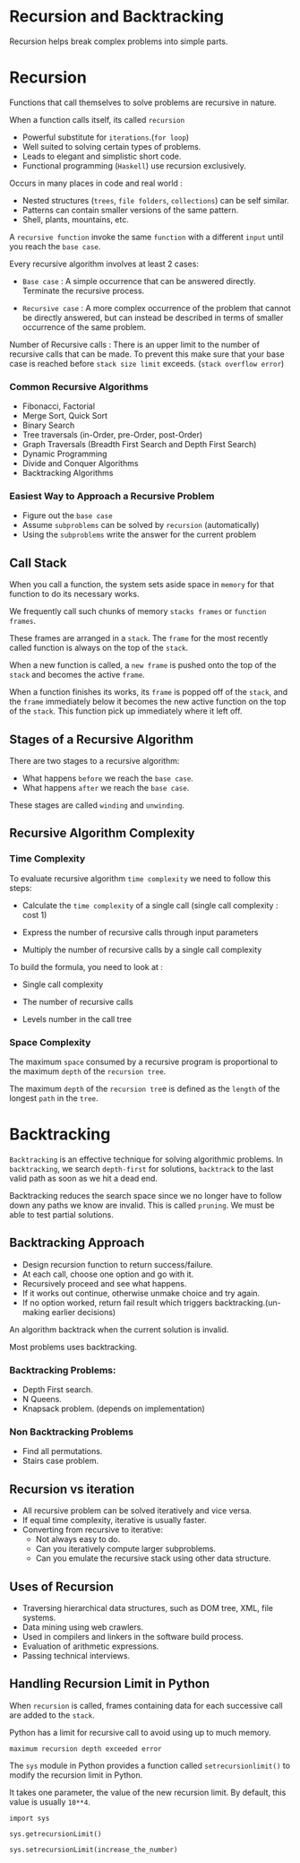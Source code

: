 # Recursion and Backtracking

Recursion helps break complex problems into simple parts.

# Recursion

Functions that call themselves to solve problems are recursive in nature.

When a function calls itself, its called `recursion`

  - Powerful substitute for `iterations`.(`for loop`)
  - Well suited to solving certain types of problems.
  - Leads to elegant and simplistic short code.
  - Functional programming (`Haskell`) use recursion exclusively.

Occurs in many places in code and real world :

  - Nested structures (`trees`, `file folders`, `collections`) can be self similar.
  - Patterns can contain smaller versions of the same pattern.
  - Shell, plants, mountains, etc.


A `recursive function` invoke the same `function` with a different `input` until you reach the `base case`.


Every recursive algorithm involves at least 2 cases:

  - `Base case` : A simple occurrence that can be answered directly. Terminate the recursive process.


  - `Recursive case` : A more complex occurrence of the problem that cannot be directly answered, but can
  instead be described in terms of smaller occurrence of the same problem.


Number of Recursive calls : There is an upper limit to the number of recursive calls that can be made. To prevent this make sure that your base case is reached before `stack size limit` exceeds. (`stack overflow error`)

### Common Recursive Algorithms

  - Fibonacci, Factorial
  - Merge Sort, Quick Sort
  - Binary Search
  - Tree traversals (in-Order, pre-Order, post-Order)
  - Graph Traversals (Breadth First Search and Depth First Search)
  - Dynamic Programming
  - Divide and Conquer Algorithms
  - Backtracking Algorithms

### Easiest Way to Approach a Recursive Problem

  - Figure out the `base case`
  - Assume `subproblems` can be solved by `recursion` (automatically)
  - Using the `subproblems` write the answer for the current problem


## Call Stack

When you call a function, the system sets aside space in `memory` for that function to do its necessary works.

We frequently call such chunks of memory `stacks frames` or `function frames`.

These frames are arranged in a `stack`. The `frame` for the most recently called function is always on the top of the `stack`.

When a new function is called, a `new frame` is pushed onto the top of the `stack` and becomes the active `frame`.

When a function finishes its works, its `frame` is popped off of the `stack`, and the `frame` immediately below it becomes the new active function on the top of the `stack`. This function pick up immediately where it left off.


## Stages of a Recursive Algorithm

There are two stages to a recursive algorithm:

  - What happens `before` we reach the `base case`.
  - What happens `after` we reach the `base case`.

These stages are called `winding` and `unwinding`.

## Recursive Algorithm Complexity

### Time Complexity

To evaluate recursive algorithm `time complexity` we need to follow this steps:

  - Calculate the `time complexity` of a single call (single call complexity : cost 1)

  - Express the number of recursive calls through input parameters

  - Multiply the number of recursive calls by a single call complexity


To build the formula, you need to look at :

  - Single call complexity

  - The number of recursive calls

  - Levels number in the call tree

### Space Complexity

The maximum `space` consumed by a recursive program is proportional to the maximum `depth` of the `recursion tree`.

The maximum `depth` of the `recursion tre`e is defined as the `length` of the longest `path` in the `tree`.



# Backtracking

`Backtracking` is an effective technique for solving algorithmic problems. In `backtracking`, we search `depth-first` for solutions, `backtrack` to the last valid path as soon as we hit a dead end.

Backtracking reduces the search space since we no longer have to follow down any paths we know are invalid. This is called `pruning`. We must be able to test partial solutions.


## Backtracking Approach

  - Design recursion function to return success/failure.
  - At each call, choose one option and go with it.
  - Recursively proceed and see what happens.
  - If it works out continue, otherwise unmake choice and try again.
  - If no option worked, return fail result which triggers backtracking.(un-making earlier decisions)

An algorithm backtrack when the current solution is invalid.

Most problems uses backtracking.

### Backtracking Problems:

  - Depth First search.
  - N Queens.
  - Knapsack problem. (depends on implementation)

### Non Backtracking Problems

  - Find all permutations.
  - Stairs case problem.


## Recursion vs iteration

  - All recursive problem can be solved iteratively and vice versa.
  - If equal time complexity, iterative is usually faster.
  - Converting from recursive to iterative:
      - Not always easy to do.
      - Can you iteratively compute larger subproblems.
      - Can you emulate the recursive stack using other data structure.

## Uses of Recursion

  - Traversing hierarchical data structures, such as DOM tree, XML, file systems.
  - Data mining using web crawlers.
  - Used in compilers and linkers in the software build process.
  - Evaluation of arithmetic expressions.
  - Passing technical interviews.


## Handling Recursion Limit in Python

When `recursion` is called, frames containing data for each successive call are added to the `stack`.

Python has a limit for recursive call to avoid using up to much memory.

`maximum recursion depth exceeded error`

The `sys` module in Python provides a function called `setrecursionlimit()` to modify the recursion limit in Python.

It takes one parameter, the value of the new recursion limit. By default, this value is usually `10**4`.

```
import sys

sys.getrecursionLimit()

sys.setrecursionLimit(increase_the_number)


```

